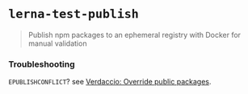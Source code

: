 # `lerna-test-publish`

> Publish npm packages to an ephemeral registry with Docker for manual validation

### Troubleshooting

`EPUBLISHCONFLICT`? see [Verdaccio: Override public packages](https://verdaccio.org/docs/en/best#override-public-packages).
